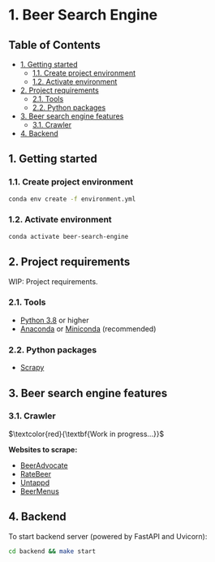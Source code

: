 # 1. Beer Search Engine<!-- omit in toc -->

## Table of Contents<!-- omit in toc -->

- [1. Getting started](#1-getting-started)
  - [1.1. Create project environment](#11-create-project-environment)
  - [1.2. Activate environment](#12-activate-environment)
- [2. Project requirements](#2-project-requirements)
  - [2.1. Tools](#21-tools)
  - [2.2. Python packages](#22-python-packages)
- [3. Beer search engine features](#3-beer-search-engine-features)
  - [3.1. Crawler](#31-crawler)
- [4. Backend](#4-backend)

## 1. Getting started

### 1.1. Create project environment

```bash
conda env create -f environment.yml
```

### 1.2. Activate environment

```bash
conda activate beer-search-engine
```

## 2. Project requirements

WIP: Project requirements.

### 2.1. Tools

- [Python 3.8](https://www.python.org/) or higher
- [Anaconda](https://www.anaconda.com/) or [Miniconda](https://docs.conda.io/en/latest/miniconda.html) (recommended)

### 2.2. Python packages

- [Scrapy](https://github.com/scrapy/scrapy)

## 3. Beer search engine features

### 3.1. Crawler

$\textcolor{red}{\textbf{Work in progress...}}$

**Websites to scrape:**

- [BeerAdvocate](https://www.beeradvocate.com/)
- [RateBeer](https://www.ratebeer.com/)
- [Untappd](https://untappd.com/)
- [BeerMenus](https://www.beermenus.com/)

## 4. Backend

To start backend server (powered by FastAPI and Uvicorn):

```bash
cd backend && make start
```
